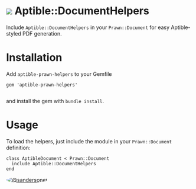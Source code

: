 # ![](https://raw.github.com/aptible/straptible/master/lib/straptible/rails/templates/public.api/icon-60px.png) Aptible::DocumentHelpers

Include `Aptible::DocumentHelpers` in your `Prawn::Document` for easy Aptible-styled PDF generation.

# Installation

Add `aptible-prawn-helpers` to your Gemfile

```
gem 'aptible-prawn-helpers'
  
```
and install the gem with `bundle install`.

# Usage

To load the helpers, just include the module in your `Prawn::Document` definition:

```
class AptibleDocument < Prawn::Document
  include Aptible::DocumentHelpers
end
```

[<img src="https://s.gravatar.com/avatar/9b58236204e844e3181e43e05ddb0809?s=60" style="border-radius: 50%;" alt="@sandersonet" />](https://github.com/sandersonet)
